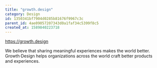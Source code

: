 ```yaml
---
title: "growth.design"
category: Design
id: 1350341bf7904d0285b81676f9967c3c
parent_id: 4ae09057207343d0a1faf34c5399f8c5
created_at: 1589840223718
---
```


https://growth.design

We believe that sharing meaningful experiences makes the world better. Growth·Design helps organizations across the world craft better products and experiences.

                